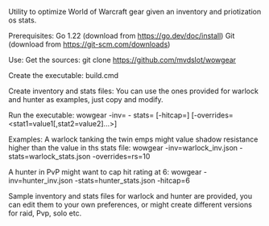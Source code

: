 Utility to optimize World of Warcraft gear given an inventory and priotization os stats.

Prerequisites:
Go 1.22 (download from https://go.dev/doc/install)
Git (download from https://git-scm.com/downloads)

Use:
Get the sources:
git clone https://github.com/mvdslot/wowgear

Create the executable:
build.cmd

Create inventory and stats files:
You can use the ones provided for warlock and hunter as examples, just copy and modify.

Run the executable:
wowgear -inv=<path to inventory file> - stats=<path to stats file> [-hitcap=<hitcap>] [-overrides=<stat1=value1[,stat2=value2]...>]

Examples:
A warlock tanking the twin emps might value shadow resistance higher than the value in ths stats file:
wowgear -inv=warlock_inv.json -stats=warlock_stats.json -overrides=rs=10

A hunter in PvP might want to cap hit rating at 6:
wowgear -inv=hunter_inv.json -stats=hunter_stats.json -hitcap=6

Sample inventory and stats files for warlock and hunter are provided, you can edit them to your own preferences, or might create different versions for raid, Pvp, solo etc.


